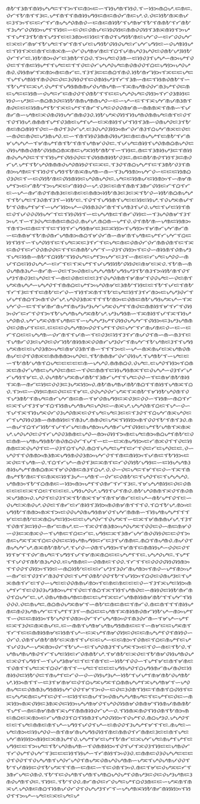ᜈᜀᜎᜂᜈᜎᜈᜐᜌᜌᜇᜎᜎᜅᜎᜇᜈᜅᜇᜑᜎᜐᜌᜈᜎᜐᜏۦᜎᜑᜐᜅᜈᜊᜌۦᜇᜈᜇۦᜏᜆᜎᜀᜈᜎᜎᜂᜇۦᜌᜎᜈᜎᜎᜈᜈᜐᜌᜐᜇᜈᜇᜈᜏᜆᜈᜇᜌۦᜏۦᜏᜇᜐᜀᜈᜁᜈᜉᜇᜂᜎᜅᜎᜇᜇᜆᜎᜆᜈᜌᜌᜏᜈᜈᜏᜑᜇᜈᜇᜈᜐᜀᜎᜌᜈᜋᜎᜀᜎᜈᜈᜀᜎᜆᜈᜀᜎᜂᜌᜆᜏᜏᜐᜅᜌᜎᜎᜐᜇᜑᜇᜏᜇᜏᜈᜉᜇᜐᜏᜐᜇᜈᜈᜏᜏᜐᜎᜂᜈᜁᜈᜐᜎᜅᜌᜎᜎᜌᜎᜂᜎᜀᜈᜎᜌᜂᜎᜇᜇᜂᜈᜅᜇᜐᜇᜎᜈᜏᜎᜌᜐᜀᜈᜇᜌᜆᜏᜑᜇᜆᜏᜏᜌᜆᜇᜁᜇᜆᜈᜋᜎᜀᜌᜇᜎᜋᜎᜈᜎᜉᜇᜌᜐᜀᜏᜐᜏᜌᜇᜆᜌᜆᜌᜐᜇᜑᜏᜌᜈᜐᜌᜇᜎᜐᜎᜁᜇᜈᜎᜇᜈᜁᜈᜑᜏᜆᜏᜌᜈᜋᜈᜇᜎᜊᜎᜉᜈᜌᜏᜂᜌᜏᜇᜏᜈᜀᜌᜂᜐᜀᜏᜆᜎᜆᜇۦᜐᜀᜈᜅᜏᜆᜇᜂᜈᜀᜎᜊᜏۦᜎᜅᜌᜇᜏᜂᜈᜑᜇᜐᜏᜂᜎᜌᜌᜑᜈᜅᜌᜎᜏᜏᜇᜎᜎᜈᜇᜐᜌᜎᜎᜌᜇᜇᜎᜎᜏᜇᜏᜆᜌᜌᜏᜌᜇᜈᜏᜈᜏᜏᜎᜊᜇᜌᜐᜅᜌᜏᜌᜈᜏۦᜏᜐᜈᜋᜎᜁᜈᜅᜈᜇᜈᜆᜇۦᜎᜂᜎᜂᜇᜇᜈᜊᜎᜈᜏۦᜐᜀᜈᜆᜐᜅᜎᜁᜇᜇᜌᜇᜎᜌᜎᜌᜈᜐᜎᜈᜏᜏᜇᜏᜇᜂᜏᜐᜏᜎᜇᜏᜈᜐᜌᜂᜎᜆᜎᜂᜈᜑᜈᜇᜎᜐᜈᜏᜈᜀᜎᜑᜎᜀᜌᜎᜇᜁᜌۦᜏᜌᜎᜎᜌᜐᜈᜈᜈᜉᜏᜌᜈᜌᜈᜑᜎᜁᜈᜌᜈᜏᜏᜆᜈᜂᜌᜎᜏᜇᜈᜇᜌᜇᜇᜐᜈᜑᜏᜌᜇᜆᜇᜈᜏᜏᜎᜏᜈᜀᜎᜎᜇᜇᜌᜌᜏᜌᜇᜏᜐᜅᜎᜆᜏᜂᜈᜐᜇᜐᜏᜑᜌᜂᜇᜑᜈᜊᜈᜂᜏᜇᜐᜀᜈᜈᜌᜈᜈᜌᜏᜑᜇᜑᜌᜑᜇᜎᜎᜁᜌᜆᜈᜉᜈᜂᜈᜎᜈᜏᜇᜇᜇᜐᜈᜌᜎᜀᜎᜁᜇᜌᜎᜎᜈᜆᜎᜌᜇᜏᜏᜏᜈᜋᜈᜑᜈᜈᜈᜁᜎᜈᜈᜑᜎᜉᜈᜆᜈᜑᜌᜈᜇᜁᜏᜈᜏᜐᜌᜆᜈᜈᜏᜂᜏۦᜐᜀᜌᜁᜏᜐᜎᜐᜌᜈᜏᜈᜈᜌᜇᜈᜎᜇᜏᜎᜎᜏᜎᜐᜌۦᜈᜈᜈᜎᜌᜎᜏᜂᜈᜇᜌᜎᜌᜑᜇᜁᜈᜐᜎᜉᜎᜐᜎᜂᜈᜑᜏᜈᜌᜏᜇᜂᜎᜀᜈᜇᜈᜊᜈᜐᜎᜏᜇᜑᜈᜏᜎᜂᜏᜆᜌۦᜇᜂᜏᜌᜏᜂᜐᜅᜈᜆᜏᜆᜈᜂᜎᜊᜌᜆᜈᜁᜇᜏᜇᜑᜈᜏᜇᜈᜏᜇᜌᜂᜈᜌᜏۦᜇᜑᜎᜈᜎᜐᜏᜂᜈᜈᜏᜐᜌᜂᜇᜈᜇᜈᜌᜌᜎᜇᜈᜀᜎᜆᜈᜋᜌᜌᜌᜑᜎᜋᜈᜌᜎᜈᜎᜀᜎᜈᜎᜌᜈᜋᜏᜏᜇۦᜎᜉᜌᜇᜈᜐᜎᜌᜏᜈᜈᜊᜈᜌᜏᜇᜏᜐᜌᜈᜈᜏᜈᜀᜏᜐᜈᜊᜈᜁᜈᜇᜌᜁᜐᜀᜈᜀᜎᜑᜎᜐᜇۦᜈᜇᜎᜂᜈᜐᜌᜂᜇᜎᜈᜐᜈᜏᜌᜌᜏᜇᜎᜎᜎᜐᜌᜎᜏᜐᜏᜏᜇᜎᜏᜐᜈᜈᜐᜀᜏᜂᜇۦᜈᜇᜈᜀᜈᜏᜎᜐᜎᜂᜇᜈᜏᜆᜌۦᜌᜎᜎᜀᜌᜏᜈᜈᜈᜏᜌᜏᜈᜐᜏᜎᜇᜁᜇۦᜎᜂᜏᜎᜈᜊᜌᜌᜎᜇᜎᜂᜈᜀᜏᜂᜎᜈᜈᜅᜌᜈᜇᜎᜎᜐᜏᜎᜌᜐᜎᜀᜈᜁᜈᜌᜈᜑᜈᜑᜎᜂᜌᜐᜈᜅᜌᜆᜏᜑᜇᜇᜇᜐᜈᜊᜏᜂᜏᜇᜎᜑᜇᜏᜐᜀᜈᜇᜏᜐᜈᜐᜇᜌᜏᜈᜌᜏᜇۦᜌᜇᜇᜐᜈᜉᜇᜐᜈᜅᜎᜑᜈᜋᜈᜌᜎᜅᜇᜆᜈᜀᜎᜅᜌᜁᜇᜆᜈᜐᜏᜑᜌۦᜏᜂᜇᜇᜈᜎᜈᜈᜎᜂᜈᜆᜏᜐᜇᜆᜎᜊᜎᜆᜇᜑᜌᜑᜈᜆᜈᜏᜎᜈᜈᜂᜇᜇᜈᜇᜇᜈᜈᜅᜐᜀᜈᜂᜇᜂᜇᜁᜎᜀᜏᜑᜐᜀᜈᜊᜈᜌᜌᜎᜎᜀᜌᜇᜎᜂᜏᜈᜎᜂᜎᜑᜐᜀᜇۦᜎᜏᜎᜎᜌᜐᜈᜎᜌᜇᜇᜐᜇᜐᜌۦᜎᜏᜌᜁᜈᜉᜎᜀᜎᜏᜈᜌᜎᜋᜎᜑᜌᜆᜐᜅᜌᜑᜏᜐᜈᜂᜏᜆᜈᜎᜎᜌᜈᜂᜎᜉᜏۦᜌᜇᜎᜉᜇᜐᜎᜈᜇᜏᜎᜉᜏᜏᜏᜐᜌᜆᜎᜇᜎᜐᜏᜐᜎᜑᜇᜌᜌᜈᜇᜎᜈᜆᜏᜐᜇᜑᜎᜂᜌᜏᜈᜋᜎᜂᜎᜅᜌۦᜎᜑᜎᜂᜏᜌᜇᜈᜈᜇᜈᜊᜏۦᜈᜉᜌۦᜈᜊᜈᜑᜌᜎᜏۦᜏᜎᜈᜀᜈᜑᜌᜈᜇᜐᜈᜅᜎᜈᜎᜅᜇᜈᜇᜎᜎᜇᜎᜐᜎᜆᜌᜐᜈᜋᜇᜂᜇᜁᜐᜅᜎᜌᜐᜅᜎᜋᜈᜆᜌᜆᜈᜆᜈᜑᜇᜈᜈᜋᜎᜀᜈᜏᜈᜆᜌᜈᜈᜅᜈᜊᜎᜋᜏᜆᜈᜑᜈᜋᜈᜎᜌᜈᜇᜌᜎᜆᜌᜆᜎᜊᜇᜐᜎᜐᜎᜑᜎᜌᜏᜐᜎᜇᜎᜌᜇᜁᜇᜂᜎᜆᜎᜇᜌᜇᜈᜇᜏᜈᜏᜆᜏᜆᜈᜈᜏᜈᜎᜇᜎᜁᜇᜈᜏᜎᜇᜆᜏᜏᜈᜏᜏᜇᜎᜎᜇᜈᜈᜀᜌᜆᜎᜑᜏᜂᜎᜏᜐᜅᜎᜇᜏᜑᜈᜐᜈᜎᜏᜈᜌᜂᜎᜌᜇᜐᜈᜑᜈᜀᜎᜊᜐᜀᜎᜐᜏᜌᜇᜌᜎᜅᜌᜆᜇᜂᜎᜑᜈᜇᜇᜆᜌᜇᜌᜏᜏᜑᜈᜉᜎᜊᜇᜐᜏᜌᜌᜑᜇᜆᜎᜇᜎᜁᜌᜎᜎᜉᜌᜐᜐᜀᜏᜐᜏᜇᜈᜋᜇᜁᜏۦᜎᜀᜈᜑᜈᜏᜌᜈᜈᜂᜌᜑᜈᜆᜈᜑᜏᜇᜎᜅᜏᜈᜇᜌᜌᜌᜈᜀᜌᜐᜌᜂᜎᜀᜈᜂᜎᜅᜐᜀᜈᜎᜏᜎᜌᜂᜎᜈᜏᜂᜇᜌᜏᜇᜎᜑᜈᜇᜏᜈᜇᜇᜇᜂᜎᜏᜌᜏᜈᜈᜎᜋᜈᜋᜎᜏᜏᜌᜇᜑᜏᜇᜈᜎᜌᜁᜈᜌᜌᜑᜌᜌᜏᜎᜎᜈᜈᜊᜇᜌᜎᜅᜌᜏᜈᜋᜇᜂᜈᜀᜎᜐᜇᜇᜎᜀᜎᜉᜇᜎᜈᜀᜎᜆᜎᜂᜇᜎᜎᜇᜈᜀᜇᜆᜏᜑᜎᜐᜎᜁᜈᜎᜎᜀᜇᜌᜇᜐᜎᜂᜎᜆᜈᜅᜇᜌᜌᜂᜏᜆᜎᜉᜌᜎᜈᜊᜎᜅᜈᜎᜏᜆᜌۦᜌᜏᜏᜂᜈᜁᜎᜎᜎᜀᜈᜅᜇᜏᜈᜇᜈᜀᜌᜐᜌᜁᜌᜑᜎᜁᜌᜆᜏᜑᜇᜎᜎᜋᜈᜆᜈᜌᜎᜈᜌᜂᜌᜂᜌᜆᜌᜁᜏᜌᜎᜎᜈᜏᜇᜈᜈᜐᜎᜋᜎᜆᜎᜏᜐᜅᜏᜆᜇᜆᜎᜏᜎᜅᜎᜀᜌᜌᜈᜌᜌᜁᜈᜀᜌۦᜌᜂᜌᜐᜈᜑᜎᜁᜈᜐᜎᜉᜎᜁᜎᜐᜌᜌᜏᜈᜏۦᜌᜆᜌᜁᜏᜈᜎᜌᜈᜇᜎᜑᜌᜌᜌᜂᜌᜎᜏᜐᜏᜌᜌᜆᜎᜏᜐᜅᜇᜂᜌᜂᜌᜈᜈᜏᜇᜏᜈᜉᜎᜇᜇۦᜇᜇᜇᜏᜌᜌᜈᜅᜏᜏᜎᜌᜎᜎᜏᜇᜌᜆᜎᜆᜈᜉᜈᜇᜏᜑᜇᜑᜇᜆᜎᜊᜇᜇᜌᜌᜈᜑᜏᜆᜈᜎᜎᜉᜈᜑᜎᜇᜏᜂᜇᜐᜎᜂᜎᜆᜈᜉᜏᜎᜈᜑᜈᜑᜈᜂᜎᜇᜎᜌᜈᜆᜏᜂᜇᜌᜏᜇᜏᜆᜐᜀᜈᜐᜈᜁᜏᜏᜈᜆᜌᜂᜏᜆᜎᜈᜌᜆᜎᜀᜌᜈᜇᜂᜎᜎᜌᜐᜌᜁᜈᜇᜇᜌᜏᜂᜈᜅᜌᜇᜈᜋᜏᜂᜈᜎᜈᜑᜎᜎᜎᜅᜇᜑᜌᜑᜈᜁᜈᜉᜇᜁᜌᜈᜏᜈᜈᜉᜇᜏᜎᜏᜈᜁᜇᜈᜈᜈᜈᜅᜌᜏᜇۦᜎᜀᜈᜈᜈᜆᜏᜆᜏᜐᜌۦᜎᜌᜈᜀᜎᜑᜌᜇᜇᜑᜎᜀᜈᜀᜌᜈᜎᜊᜌᜇᜇᜇᜇᜇᜈᜑᜌᜌᜏۦᜈᜈᜈᜊᜏۦᜏᜌᜇۦᜇᜌᜏᜎᜐᜅᜎᜊᜈᜁᜇᜈᜏᜆᜌᜈᜇᜌᜌᜏᜇᜈᜇᜑᜎᜏᜇᜈᜈᜎᜇᜐᜌᜐᜈᜁᜎᜇᜏᜌᜌᜑᜏᜂᜎᜆᜌᜆᜌᜐᜎᜋᜇۦᜏۦᜏᜌᜈᜀᜌᜁᜈᜉᜈᜀᜎᜂᜈᜆᜌᜎᜎᜌᜇᜏᜏᜑᜎᜇᜈᜋᜈᜀᜈᜐᜎᜁᜈᜑᜈᜆᜇᜐᜇᜏᜏᜂᜇᜂᜌᜁᜐᜅᜏۦᜈᜀᜈᜌᜈᜉᜈᜀᜈᜊᜎᜎᜈᜐᜎᜌᜈᜁᜎᜊᜏۦᜎᜅᜇᜑᜏᜐᜇᜈᜇᜏᜇᜇᜎᜋᜇۦᜏᜏᜌᜏᜏᜆᜌᜁᜎᜁᜈᜀᜎᜋᜐᜀᜌᜏᜈᜎᜏᜎᜌᜂᜈᜀᜎᜈᜌᜇᜈᜆᜌᜆᜈᜇᜈᜑᜎᜋᜏᜈᜌᜐᜇᜁᜏᜂᜇᜏᜏᜑᜎᜐᜈᜑᜈᜊᜎᜆᜇᜁᜎᜉᜎᜂᜎᜋᜎᜊᜎᜐᜈᜌᜌᜈᜌᜇᜌᜏᜇᜑᜈᜁᜌۦᜌᜌᜏᜈᜎᜊᜇᜎᜌᜑᜏᜑᜎᜉᜎᜁᜎᜐᜌᜁᜏᜆᜏᜂᜌᜏᜈᜁᜇᜏᜎᜌᜇᜌᜇᜂᜇᜇᜎᜂᜏᜎᜎᜊᜌᜆᜈᜁᜌᜏᜇᜆᜎᜌᜏᜐᜏᜂᜈᜑᜈᜈᜈᜐᜇᜎᜈᜂᜌۦᜈᜈᜏᜇᜌᜁᜎᜐᜐᜅᜈᜎᜏᜏᜎᜀᜎᜈᜎᜂᜏۦᜈᜑᜈᜉᜎᜊᜎᜆᜐᜀᜎᜉᜎᜆᜌᜇᜈᜌᜈᜅᜌᜌᜈᜆᜌᜎᜏᜐᜇᜌᜎᜀᜌᜈᜎᜁᜈᜁᜌۦᜌᜏᜌᜏᜇᜏᜎᜆᜌᜏᜏᜂᜈᜈᜇᜌᜏᜑᜈᜅᜏᜐᜎᜅᜈᜇᜌᜇᜈᜅᜈᜊᜌᜎᜈᜀᜇᜏᜇᜈᜈᜑᜌᜈᜌᜐᜈᜀᜈᜏᜈᜊᜏᜆᜎᜉᜎᜑᜇᜑᜇᜁᜈᜌᜐᜅᜇᜆᜈᜁᜏᜎᜎᜏᜇᜐᜈᜈᜇᜁᜏᜌᜏᜎᜇᜑᜏᜂᜎᜊᜎᜌᜏۦᜈᜊᜎᜌᜌᜇᜌᜎᜇᜆᜎᜏᜇᜆᜇᜌᜏᜇᜇۦᜏᜑᜌᜏᜎᜎᜏᜈᜈᜅᜈᜂᜈᜁᜌᜐᜈᜏᜏᜂᜈᜅᜌᜆᜏᜎᜎᜈᜇᜈᜐᜅᜎᜉᜈᜇᜎᜀᜐᜅᜇᜁᜏᜇᜎᜌᜈᜑᜏۦᜎᜊᜎᜆᜌᜑᜈᜏᜎᜂᜇᜁᜈᜎᜇᜆᜏᜏᜐᜀᜌᜐᜇᜑᜇᜐᜌᜌᜈᜂᜈᜐᜌᜌᜎᜈᜈᜊᜈᜁᜎᜋᜏᜏᜈᜇᜈᜂᜎᜊᜌۦᜏۦᜏᜑᜏᜇᜌᜇᜎᜋᜎᜇᜏᜑᜎᜁᜎᜈᜈᜌᜎᜀᜈᜇᜎᜇᜈᜁᜇᜐᜎᜂᜌᜑᜌᜈᜎᜑᜏᜆᜇᜏᜈᜀᜇᜎᜌᜏᜎᜇᜎᜌᜌᜌᜏۦᜌᜈᜈᜅᜎᜀᜎᜊᜈᜈᜇᜑᜐᜅᜈᜅᜌᜎᜎᜏᜈᜆᜎᜆᜎᜂᜇۦᜎᜋᜌᜌᜈᜐᜇᜏᜇᜏᜈᜇᜇᜇᜇᜁᜎᜊᜇᜎᜇᜇᜇۦᜌᜐᜌᜏᜌۦᜌᜐᜎᜉᜎᜈᜏۦᜈᜀᜌᜏᜈᜈᜎᜁᜏᜎᜈᜏᜈᜁᜌᜂᜈᜅᜏۦᜌᜏᜎᜇᜏᜂᜎᜁᜎᜀᜈᜁᜎᜋᜎᜈᜎᜋᜈᜆᜇᜇᜌᜑᜈᜀᜌᜎᜏᜎᜇᜑᜏᜌᜇᜁᜈᜏᜌۦᜏᜏᜇᜎᜈᜆᜇᜆᜈᜐᜎᜂᜐᜅᜈᜏᜈᜋᜈᜎᜎᜎᜏۦᜎᜊᜎᜀᜌۦᜈᜅᜇᜌᜐᜀᜎᜈᜈᜅᜈᜁᜎᜅᜇᜏᜏᜌᜏᜈᜌᜐᜈᜋᜏᜎᜌᜆᜈᜈᜈᜑᜎᜐᜌᜈᜌᜌᜎᜎᜎᜋᜇᜇᜈᜀᜇᜁᜈᜊᜌᜇᜐᜅᜇᜇᜌᜌᜏᜆᜎᜏᜌᜁᜎᜑᜇᜁᜎᜋᜈᜈᜈᜉᜌۦᜎᜂᜎᜎᜏᜈᜎᜂᜇᜐᜏᜑᜈᜆᜇᜈᜌۦᜇᜑᜎᜁᜏᜎᜈᜂᜈᜅᜌᜏᜌᜁᜎᜏᜏᜇᜏᜑᜈᜇᜈᜋᜏᜑᜏᜂᜇᜁᜈᜁᜏᜑᜎᜌᜈᜇᜎᜊᜇᜆᜇۦᜌᜐᜇᜁᜎᜂᜈᜆᜌᜆᜈᜏᜏᜐᜏᜇᜇᜏᜎᜅᜈᜇᜌᜁᜎᜁᜎᜊᜇᜏᜏᜇᜇᜐᜌᜈᜌᜐᜇᜆᜇᜂᜎᜉᜈᜈᜇۦᜈᜊᜎᜈᜌᜈᜏۦᜈᜉᜏᜎᜈᜌᜌᜆᜌۦᜈᜁᜈᜀᜈᜀᜌۦᜎᜉᜏᜑᜏᜈᜎᜌᜐᜅᜎᜋᜈᜎᜇᜈᜈᜐᜌᜑᜏᜏᜇᜏᜎᜐᜎᜋᜎᜎᜏᜆᜈᜌᜇᜎᜌᜐᜎᜉᜎᜋᜈᜁᜈᜊᜇᜇᜌᜌᜎᜎᜇۦᜌᜌᜏᜌᜇۦᜎᜌᜎᜎᜎᜉᜏᜎᜈᜀᜈᜂᜌᜏᜏۦᜇᜌᜈᜈᜇᜑᜏᜈᜈᜇᜎᜏᜏۦᜎᜆᜎᜎᜇᜏᜏᜏᜏᜐᜏᜐᜈᜅᜎᜎᜏᜏᜎᜏᜐᜅᜎᜐᜇᜑᜈᜊᜐᜀᜇᜇᜇᜆᜌᜂᜎᜂᜏᜆᜈᜌᜈᜅᜎᜈᜏᜑᜌᜎᜈᜅᜌᜑᜈᜆᜇᜎᜏᜂᜎᜆᜈᜂᜏᜎᜏᜇᜎᜌᜎᜏᜈᜀᜏᜏᜎᜀᜎᜉᜐᜅᜎᜊᜏᜇᜏᜈᜌᜂᜇᜎᜌᜁᜈᜈᜎᜆᜇᜎᜏᜑᜌᜇᜇᜏᜏᜈᜈᜉᜈᜅᜎᜇᜈᜇᜈᜇᜇᜇᜏᜑᜎᜂᜎᜁᜌᜇᜐᜅᜈᜌᜎᜆᜎᜇᜏᜂᜏᜂᜌᜂᜈᜅᜌᜎᜎᜏᜇᜎᜈᜊᜎᜁᜎᜐᜎᜌᜈᜏᜇᜑᜈᜐᜏᜇᜐᜀᜈᜆᜈᜏᜎᜊᜌᜆᜇۦᜌۦᜏᜈᜌᜈᜈᜌᜈᜇᜈᜇᜇᜌᜎᜁᜇᜆᜌᜈᜈᜐᜈᜋᜈᜀᜎᜎᜌᜆᜎᜐᜏᜏᜏۦᜏᜇᜈᜌᜇۦᜈᜊᜈᜏᜌᜁᜈᜋᜎᜑᜈᜀᜇᜈᜇᜈᜇᜎᜈᜆᜏۦᜈᜇᜈᜎᜎᜎᜈᜐᜌᜈᜇᜈᜏᜂᜌᜈᜌᜆᜇᜎᜌᜎᜎᜂᜎᜑᜈᜊᜇᜇᜌᜈᜎᜁᜈᜐᜈᜏᜈᜆᜐᜀᜌᜑᜈᜅᜌᜎᜎᜑᜏᜇᜇᜈᜐᜅᜎᜀᜌᜏᜎᜏᜈᜅᜏᜆᜎᜆᜌᜌᜈᜅᜏᜎᜈᜂᜏᜆᜈᜑᜎᜋᜌᜑᜌᜎᜇᜁᜎᜂᜏᜇᜈᜁᜈᜉᜇۦᜇᜑᜈᜈᜎᜌᜈᜋᜌᜈᜌᜐᜈᜈᜇᜇᜎᜑᜈᜋᜇᜇᜌᜁᜈᜎᜎᜆᜎᜇᜇᜈᜈᜐᜈᜋᜇᜐᜈᜎᜌᜑᜇᜁᜌᜎᜈᜋᜏᜐᜇᜏᜇᜇᜈᜌᜌᜎᜏᜎᜈᜐᜏᜑᜏᜆᜏۦᜏᜈᜎᜉᜈᜀᜈᜀᜇᜁᜈᜎᜎᜉᜇᜇᜌᜑᜇᜇᜈᜅᜎᜏᜈᜇᜎᜊᜇᜈᜌᜎᜇᜌᜎᜉᜏᜂᜌᜑᜌᜁᜈᜅᜏᜆᜎᜀᜌᜑᜇᜎᜌᜏᜈᜂᜎᜎᜌᜁᜎᜅᜇᜎᜏᜑᜈᜇᜎᜀᜏۦᜎᜌᜈᜌᜈᜌᜈᜏᜎᜆᜎᜌᜇᜐᜇᜆᜏᜈᜈᜀᜌۦᜎᜋᜈᜀᜇᜁᜏᜇᜎᜀᜈᜋᜏᜐᜌᜈᜏᜌᜇᜁᜏᜎᜌᜐᜎᜑᜎᜉᜌᜂᜈᜋᜇᜎᜇᜎᜈᜎᜇᜑᜐᜀᜎᜏᜏᜑᜎᜌᜎᜋᜇᜈᜎᜋᜈᜇᜎᜏᜈᜎᜎᜌᜇᜁᜎᜊᜏᜆᜈᜎᜎᜑᜌᜇᜎᜇᜇᜇᜌᜐᜌᜏᜎᜊᜌᜐᜈᜆᜈᜉᜈᜏᜇᜐᜈᜐᜏᜇᜐᜀᜏᜇᜎᜈᜌᜎᜇᜆᜏᜑᜏᜑᜏᜐᜌᜂᜌᜑᜐᜀᜎᜉᜌᜎᜈᜋᜈᜀᜏᜌᜈᜀᜌۦᜐᜅᜈᜎᜎᜑᜇᜂᜎᜋᜈᜋᜇᜏᜎᜊᜌᜁᜌᜁᜎᜊᜈᜈᜌᜌᜎᜁᜌᜌᜈᜋᜎᜑᜌᜏᜈᜌᜇᜇᜏᜈᜈᜂᜌᜐᜈᜐᜌᜆᜏᜏᜎᜋᜎᜅᜏᜑᜇᜏᜇᜂᜏᜈᜎᜐᜇᜎᜈᜈᜎᜊᜏᜐᜎᜇᜇᜌᜌᜁᜈᜇᜌᜎᜇᜏᜎᜑᜇᜐᜎᜇᜈᜉᜎᜅᜏᜈᜌᜌᜌᜈᜌᜇᜎᜇᜌᜎᜇᜏᜇᜑᜈᜁᜐᜅᜈᜁᜏᜐᜇᜂᜈᜁᜏᜇᜐᜅᜌᜌᜈᜋᜏᜎᜌᜏᜏᜐᜈᜋᜏᜈᜈᜋᜎᜐᜈᜉᜈᜈᜈᜀᜎᜌᜎᜑᜈᜇᜈᜋᜈᜈᜎᜁᜌᜎᜈᜈᜈᜐᜏᜆᜌᜑᜏۦᜎᜐᜈᜁᜈᜏᜎᜐᜏᜈᜎᜀᜈᜅᜈᜇᜈᜊᜇᜁᜈᜅᜇᜆᜌᜈᜏᜂᜎᜊᜎᜐᜈᜂᜎᜌᜏᜏᜐᜅᜎᜏᜌᜎᜏۦᜈᜊᜌᜂᜏۦᜌᜌᜏᜎᜇᜇᜎᜌᜇᜈᜈᜇᜈᜎᜌᜑᜌᜐᜎᜉᜏᜎᜌᜑᜇᜈᜏᜏᜎᜂᜌᜌᜎᜋᜎᜎᜇۦᜈᜌᜇᜑᜌᜇᜈᜅᜇᜐᜌᜏᜏᜑᜈᜎᜈᜋᜈᜌᜌᜐᜏᜐᜎᜈᜇᜈᜈᜏᜎᜆᜈᜈᜇᜂᜇᜇᜈᜎᜌᜇᜌᜆᜈᜐᜐᜅᜈᜐᜇᜁᜈᜂᜌᜎᜏۦᜌᜌᜎᜋᜇᜌᜎᜀᜈᜆᜇᜁᜌᜆᜌᜇᜈᜌᜎᜌᜎᜇᜌᜐᜇᜇᜎᜅᜌᜇᜎᜀᜌᜏᜈᜌᜈᜑᜎᜏᜈᜈᜐᜅᜎᜏᜎᜉᜎᜁᜏᜂᜎᜐᜇᜇᜌᜈᜏᜆᜎᜆᜏᜌᜎᜏᜌᜆᜎᜂᜇᜇᜇᜐᜎᜐᜌᜑᜎᜆᜈᜐᜎᜅᜏᜂᜏۦᜇᜈᜈᜇᜏᜂᜏᜌᜌᜇᜇᜇᜏᜎᜏᜏᜎᜎᜏᜌᜌᜈᜎᜌᜏᜆᜌᜏᜎᜈᜌᜁᜏᜈᜌᜏᜌᜈᜈᜑᜌᜁᜎᜌᜏᜌᜈᜉᜏᜏᜎᜀᜎᜉᜈᜐᜇᜏᜎᜀᜌᜁᜎᜎᜈᜑᜇᜈᜇᜑᜎᜇᜏᜈᜎᜅᜏۦᜈᜇᜎᜋᜇᜏᜌᜁᜇᜆᜎᜂᜈᜆᜌᜇᜏᜈᜏۦᜎᜀᜎᜇᜏᜌᜈᜎᜌᜈᜎᜌᜈᜊᜌᜏᜌᜎᜏᜈᜌᜂᜇᜏᜇᜏᜌᜂᜌᜈᜇᜂᜈᜏᜌᜈᜎᜏᜇۦᜎᜐᜇۦᜎᜀᜎᜏᜏۦᜈᜆᜈᜏᜇᜆᜏᜌᜇᜌᜎᜊᜏᜂᜈᜇᜇᜑᜌᜁᜈᜎᜈᜁᜌۦᜌᜏᜈᜇᜈᜊᜎᜐᜈᜉᜏᜆᜏᜎᜏᜌᜌᜂᜎᜆᜎᜑᜌᜌᜈᜁᜐᜀᜈᜆᜈᜐᜐᜅᜎᜐᜏᜎᜎᜅᜌᜑᜌᜇᜇᜁᜇᜌᜇᜌ
